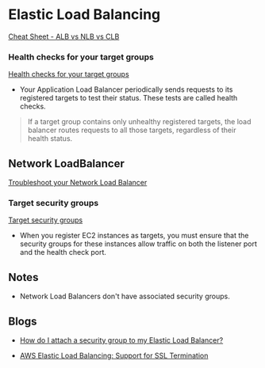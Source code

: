 # Elastic Load Balancing

[Cheat Sheet - ALB vs NLB vs CLB](https://tutorialsdojo.com/application-load-balancer-vs-network-load-balancer-vs-classic-load-balancer)

### Health checks for your target groups

[Health checks for your target groups](https://docs.aws.amazon.com/elasticloadbalancing/latest/application/target-group-health-checks.html)

- Your Application Load Balancer periodically sends requests to its registered targets to test their status. These tests are called health checks.

> If a target group contains only unhealthy registered targets, the load balancer routes requests to all those targets, regardless of their health status.

## Network LoadBalancer

[Troubleshoot your Network Load Balancer](https://docs.aws.amazon.com/elasticloadbalancing/latest/network/load-balancer-troubleshooting.html)


### Target security groups

[Target security groups](https://docs.aws.amazon.com/elasticloadbalancing/latest/network/target-group-register-targets.html#target-security-groups)

- When you register EC2 instances as targets, you must ensure that the security groups for these instances allow traffic on both the listener port and the health check port.




## Notes

-  Network Load Balancers don't have associated security groups.


## Blogs

- [How do I attach a security group to my Elastic Load Balancer?](https://aws.amazon.com/premiumsupport/knowledge-center/security-group-load-balancer)

- [AWS Elastic Load Balancing: Support for SSL Termination](https://aws.amazon.com/blogs/aws/elastic-load-balancer-support-for-ssl-termination)
